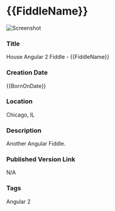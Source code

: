 {{FiddleName}}
======

![Screenshot](screenshot.png)


### Title

House Angular 2 Fiddle - {{FiddleName}}


### Creation Date

{{BornOnDate}}


### Location

Chicago, IL


### Description

Another Angular Fiddle.


### Published Version Link

N/A


### Tags

Angular 2
